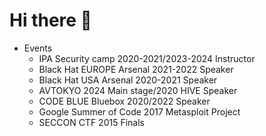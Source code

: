 # Hi there 👋

- Events
  - IPA Security camp 2020-2021/2023-2024 Instructor
  - Black Hat EUROPE Arsenal 2021-2022 Speaker
  - Black Hat USA Arsenal 2020-2021 Speaker
  - AVTOKYO 2024 Main stage/2020 HIVE Speaker
  - CODE BLUE Bluebox 2020/2022 Speaker
  - Google Summer of Code 2017 Metasploit Project
  - SECCON CTF 2015 Finals


<!---
tkmru/tkmru is a ✨ special ✨ repository because its `README.md` (this file) appears on your GitHub profile.
You can click the Preview link to take a look at your changes.
--->

